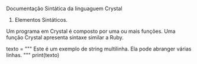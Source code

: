 Documentação Sintática da linguaguem Crystal

1. Elementos Sintáticos.

Um programa em Crystal é composto por uma ou mais funções. Uma função Crystal apresenta sintaxe similar a Ruby.

texto = """
Este é um exemplo de
string multilinha.
Ela pode abranger
várias linhas.
"""
print(texto)




